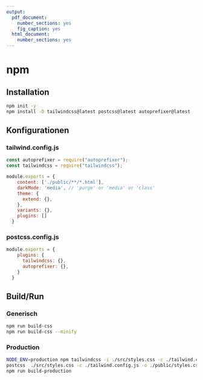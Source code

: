 ```yaml
---
output:
  pdf_document: 
    number_sections: yes
    fig_caption: yes
  html_document: 
    number_sections: yes
---
```

# npm

## Installation
```bash
npm init -y
npm install -D tailwindcss@latest postcss@latest autoprefixer@latest
```

## Konfigurationen

### tailwind.config.js
```javascript
const autoprefixer = require("autoprefixer");
const tailwindcss = require("tailwindcss");

module.exports = {
	content: ['./public/**/*.html'],
	darkMode: 'media', // 'purge' or 'media' or 'class'
	theme: {
	  extend: {},
	},
	variants: {},
	plugins: []
  }
```

### postcss.config.js
```javascript
module.exports = {
    plugins: {
      tailwindcss: {},
      autoprefixer: {},
    }
  }
```

## Build/Run

### Generisch
```bash
npm run build-css
npm run build-css --minify
```

### Production
```bash
NODE_ENV=production npm tailwindcss -i ./src/styles.css -c ./tailwind.config.js -o ./public/styles.css
postcss  ./src/styles.css -c ./tailwind.config.js -o ./public/styles.css
npm run build-production
```
